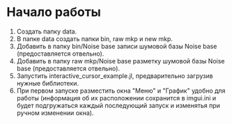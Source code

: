 # Начало работы

1. Создать папку data.
2. В папке data создать папки bin, raw mkp и new mkp.
3. Добавить в папку bin/Noise base записи шумовой базы Noise base (предоставляется отвельно).
4. Добавить в папку raw mkp/Noise base разметку шумовой базы Noise base (предоставляется отвельно).
5. Запустить interactive_cursor_example.jl, предварительно загрузив нужные библиотеки.
6. При первом запуске разместить окна "Меню" и "График" удобно для работы (информация об их расположении сохранится в imgui.ini и будет подгружаться каждый последующий запуск и изменятья при ручном изменении окна).
